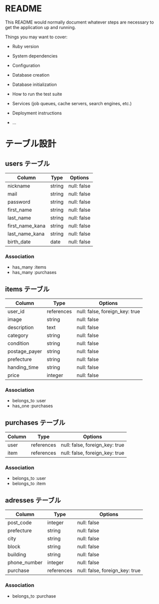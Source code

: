 # README

This README would normally document whatever steps are necessary to get the
application up and running.

Things you may want to cover:

* Ruby version

* System dependencies

* Configuration

* Database creation

* Database initialization

* How to run the test suite

* Services (job queues, cache servers, search engines, etc.)

* Deployment instructions

* ...
# テーブル設計

## users テーブル

| Column          | Type   | Options     |
| --------------- | ------ | ------------|
| nickname        | string | null: false |
| mail            | string | null: false |
| password        | string | null: false |
| first_name      | string | null: false |
| last_name       | string | null: false |
| first_name_kana | string | null: false |
| last_name_kana  | string | null: false |
| birth_date      | date   | null: false |

### Association

- has_many :items
- has_many :purchases

## items テーブル

| Column        | Type       | Options                        |
| ------------- | ---------- | ------------------------------ |
| user_id       | references | null: false, foreign_key: true |
| image         | string     | null: false                    |
| description   | text       | null: false                    |
| category      | string     | null: false                    |
| condition     | string     | null: false                    |
| postage_payer | string     | null: false                    |
| prefecture    | string     | null: false                    |
| handing_time  | string     | null: false                    |
| price         | integer    | null: false                    |

### Association

- belongs_to :user
- has_one :purchases

## purchases テーブル

| Column | Type       | Options                        |
| ------ | ---------- | ------------------------------ |
| user   | references | null: false, foreign_key: true |
| item   | references | null: false, foreign_key: true |

### Association

- belongs_to :user
- belongs_to :item

## adresses テーブル

| Column       | Type       | Options                        |
| ------------ | ---------- | ------------------------------ |
| post_code    | integer    | null: false                    | 
| prefecture   | string     | null: false                    |
| city         | string     | null: false                    |
| block        | string     | null: false                    |
| building     | string     | null: false                    |
| phone_number | integer    | null: false                    |
| purchase     | references | null: false, foreign_key: true |

### Association

- belongs_to :purchase